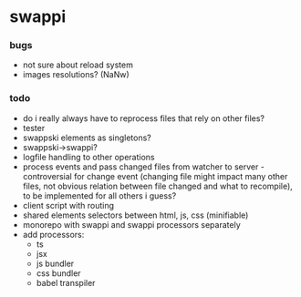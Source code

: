 # swappi

### bugs

- not sure about reload system
- images resolutions? (NaNw)

### todo

- do i really always have to reprocess files that rely on other files?
- tester
- swappski elements as singletons?
- swappski->swappi?
- logfile handling to other operations
- process events and pass changed files from watcher to server - controversial for change event (changing file might impact many other files, not obvious relation between file changed and what to recompile), to be implemented for all others i guess?
- client script with routing
- shared elements selectors between html, js, css (minifiable)
- monorepo with swappi and swappi processors separately
- add processors:
  - ts
  - jsx
  - js bundler
  - css bundler
  - babel transpiler
